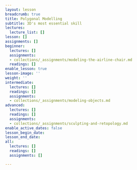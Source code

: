 ```yaml
---
layout: lesson
breadcrumb: true
title: Polygonal Modelling
subtitle: 3D's most essential skill
lectures:
  lecture_list: []
lesson: []
assignments: []
beginner:
  lectures: []
  assignments:
  - collections/_assignments/modeling-the-airline-chair.md
  readings: []
enable_lesson: true
lesson-image: ''
weight: ''
intermediate:
  lectures: []
  readings: []
  assignments:
  - collections/_assignments/modeling-objects.md
advanced:
  lectures: []
  readings: []
  assignments:
  - collections/_assignments/sculpting-and-retopology.md
enable_active_dates: false
lesson_begin_date: 
lesson_end_date: 
all:
  lectures: []
  readings: []
  assignments: []

---
```

